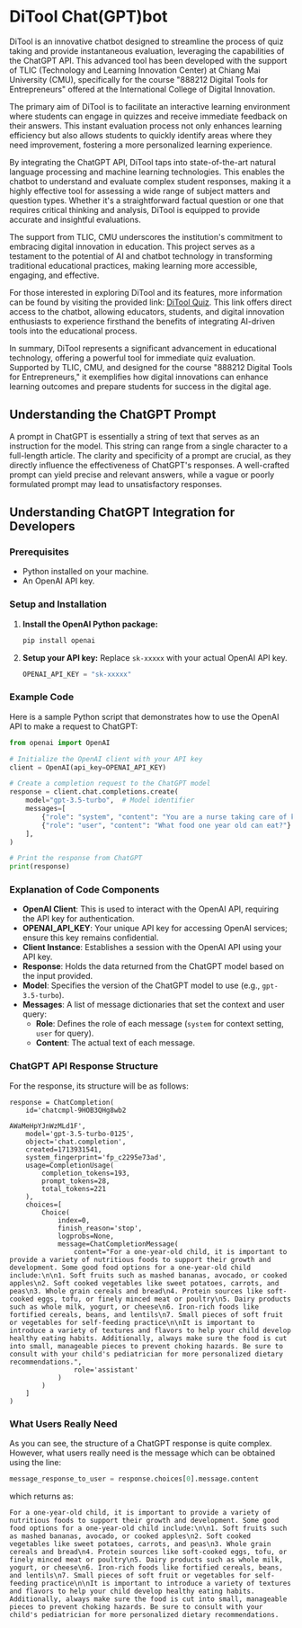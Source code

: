 # DiTool Chat(GPT)bot

DiTool is an innovative chatbot designed to streamline the process of quiz taking and provide instantaneous evaluation, leveraging the capabilities of the ChatGPT API. This advanced tool has been developed with the support of TLIC (Technology and Learning Innovation Center) at Chiang Mai University (CMU), specifically for the course "888212 Digital Tools for Entrepreneurs" offered at the International College of Digital Innovation.

The primary aim of DiTool is to facilitate an interactive learning environment where students can engage in quizzes and receive immediate feedback on their answers. This instant evaluation process not only enhances learning efficiency but also allows students to quickly identify areas where they need improvement, fostering a more personalized learning experience.

By integrating the ChatGPT API, DiTool taps into state-of-the-art natural language processing and machine learning technologies. This enables the chatbot to understand and evaluate complex student responses, making it a highly effective tool for assessing a wide range of subject matters and question types. Whether it's a straightforward factual question or one that requires critical thinking and analysis, DiTool is equipped to provide accurate and insightful evaluations.

The support from TLIC, CMU underscores the institution's commitment to embracing digital innovation in education. This project serves as a testament to the potential of AI and chatbot technology in transforming traditional educational practices, making learning more accessible, engaging, and effective.

For those interested in exploring DiTool and its features, more information can be found by visiting the provided link: [DiTool Quiz](https://cmu.to/DiToolQuiz). This link offers direct access to the chatbot, allowing educators, students, and digital innovation enthusiasts to experience firsthand the benefits of integrating AI-driven tools into the educational process.

In summary, DiTool represents a significant advancement in educational technology, offering a powerful tool for immediate quiz evaluation. Supported by TLIC, CMU, and designed for the course "888212 Digital Tools for Entrepreneurs," it exemplifies how digital innovations can enhance learning outcomes and prepare students for success in the digital age.

## Understanding the ChatGPT Prompt

A prompt in ChatGPT is essentially a string of text that serves as an instruction for the model. This string can range from a single character to a full-length article. The clarity and specificity of a prompt are crucial, as they directly influence the effectiveness of ChatGPT's responses. A well-crafted prompt can yield precise and relevant answers, while a vague or poorly formulated prompt may lead to unsatisfactory responses.

## Understanding ChatGPT Integration for Developers

### Prerequisites
- Python installed on your machine.
- An OpenAI API key.

### Setup and Installation

1. **Install the OpenAI Python package:**
   ```bash
   pip install openai
   ```

2. **Setup your API key:**
   Replace `sk-xxxxx` with your actual OpenAI API key.
   ```python
   OPENAI_API_KEY = "sk-xxxxx"
   ```

### Example Code

Here is a sample Python script that demonstrates how to use the OpenAI API to make a request to ChatGPT:

```python
from openai import OpenAI

# Initialize the OpenAI client with your API key
client = OpenAI(api_key=OPENAI_API_KEY)

# Create a completion request to the ChatGPT model
response = client.chat.completions.create(
    model="gpt-3.5-turbo",  # Model identifier
    messages=[
        {"role": "system", "content": "You are a nurse taking care of kids"},
        {"role": "user", "content": "What food one year old can eat?"}
    ],
)

# Print the response from ChatGPT
print(response)
```

### Explanation of Code Components

- **OpenAI Client**: This is used to interact with the OpenAI API, requiring the API key for authentication.
- **OPENAI_API_KEY**: Your unique API key for accessing OpenAI services; ensure this key remains confidential.
- **Client Instance**: Establishes a session with the OpenAI API using your API key.
- **Response**: Holds the data returned from the ChatGPT model based on the input provided.
- **Model**: Specifies the version of the ChatGPT model to use (e.g., `gpt-3.5-turbo`).
- **Messages**: A list of message dictionaries that set the context and user query:
  - **Role**: Defines the role of each message (`system` for context setting, `user` for query).
  - **Content**: The actual text of each message.

### ChatGPT API Response Structure

For the response, its structure will be as follows:

```plaintext
response = ChatCompletion(
    id='chatcmpl-9HOB3QHg8wb2

AWaMeHpYJnWzMLd1F',
    model='gpt-3.5-turbo-0125',
    object='chat.completion',
    created=1713931541,
    system_fingerprint='fp_c2295e73ad',
    usage=CompletionUsage(
        completion_tokens=193,
        prompt_tokens=28,
        total_tokens=221
    ),
    choices=[
        Choice(
            index=0,
            finish_reason='stop',
            logprobs=None,
            message=ChatCompletionMessage(
                content="For a one-year-old child, it is important to provide a variety of nutritious foods to support their growth and development. Some good food options for a one-year-old child include:\n\n1. Soft fruits such as mashed bananas, avocado, or cooked apples\n2. Soft cooked vegetables like sweet potatoes, carrots, and peas\n3. Whole grain cereals and bread\n4. Protein sources like soft-cooked eggs, tofu, or finely minced meat or poultry\n5. Dairy products such as whole milk, yogurt, or cheese\n6. Iron-rich foods like fortified cereals, beans, and lentils\n7. Small pieces of soft fruit or vegetables for self-feeding practice\n\nIt is important to introduce a variety of textures and flavors to help your child develop healthy eating habits. Additionally, always make sure the food is cut into small, manageable pieces to prevent choking hazards. Be sure to consult with your child's pediatrician for more personalized dietary recommendations.",
                role='assistant'
            )
        )
    ]
)
```

### What Users Really Need

As you can see, the structure of a ChatGPT response is quite complex. However, what users really need is the message which can be obtained using the line:

```python
message_response_to_user = response.choices[0].message.content
```

which returns as:

```plaintext
For a one-year-old child, it is important to provide a variety of nutritious foods to support their growth and development. Some good food options for a one-year-old child include:\n\n1. Soft fruits such as mashed bananas, avocado, or cooked apples\n2. Soft cooked vegetables like sweet potatoes, carrots, and peas\n3. Whole grain cereals and bread\n4. Protein sources like soft-cooked eggs, tofu, or finely minced meat or poultry\n5. Dairy products such as whole milk, yogurt, or cheese\n6. Iron-rich foods like fortified cereals, beans, and lentils\n7. Small pieces of soft fruit or vegetables for self-feeding practice\n\nIt is important to introduce a variety of textures and flavors to help your child develop healthy eating habits. Additionally, always make sure the food is cut into small, manageable pieces to prevent choking hazards. Be sure to consult with your child's pediatrician for more personalized dietary recommendations.
```

<!-- If you use this code or our findings in your research, please cite our paper as follows: -->

<!-- ```bibtex
@article{Tepsan_Comparative_Analysis_of_2024,
  author = {Tepsan, Worawit and Watcharapinchai, Sitapa and Lueangwitchajaroen, Pitiwat and Sooksatra, Sorn},
  doi = {10.0000/00000},
  journal = {Journal Title},
  month = sep,
  number = {1},
  pages = {1--6},
  title = {{Comparative Analysis of Adaptive ROI Approaches in Human Action Recognition}},
  volume = {1},
  year = {2024}
} -->
